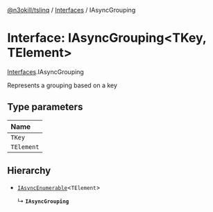 [@n3okill/tslinq](../README.md) / [Interfaces][] / IAsyncGrouping

# Interface: IAsyncGrouping<TKey, TElement\>

[Interfaces][].IAsyncGrouping

Represents a grouping based on a key

## Type parameters

| Name |
| :------ |
| `TKey` |
| `TElement` |

## Hierarchy

- [`IAsyncEnumerable`](iasyncenumerable.md)<`TElement`\>

  ↳ **`IAsyncGrouping`**

[interfaces]: ../interfaces.md